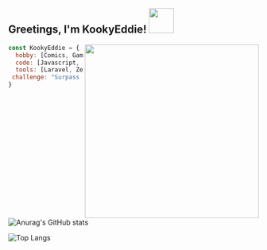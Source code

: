 <h2> Greetings, I'm KookyEddie! <img src="https://media.giphy.com/media/888R35MJTmDxQfRzfS/giphy.gif" width="50"></h2>
<img align='right' src="https://cdn.discordapp.com/attachments/733158145089863750/824388338898305044/Sans_titre.png" width="350">

```javascript
const KookyEddie = {
  hobby: [Comics, Games, Books, Technology],
  code: [Javascript, PHP, C#, Java],
  tools: [Laravel, Zephyrus, Docker],
 challenge: "Surpass myself"
}
```
![Anurag's GitHub stats](https://github-readme-stats.vercel.app/api?username=KookyEddie&show_icons=true&theme=radical)

![Top Langs](https://github-readme-stats.vercel.app/api/top-langs/?username=KookyEddie&layout=compact)

